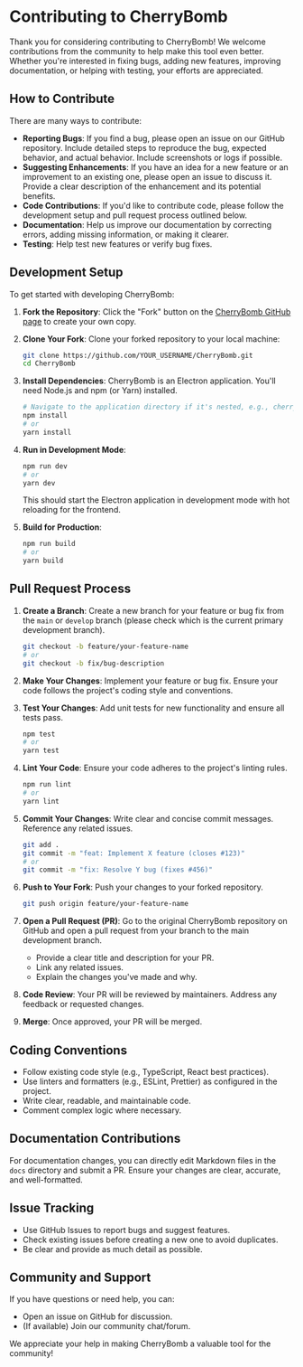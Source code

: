 # Contributing to CherryBomb

Thank you for considering contributing to CherryBomb! We welcome contributions from the community to help make this tool even better. Whether you're interested in fixing bugs, adding new features, improving documentation, or helping with testing, your efforts are appreciated.

## How to Contribute

There are many ways to contribute:

- **Reporting Bugs**: If you find a bug, please open an issue on our GitHub repository. Include detailed steps to reproduce the bug, expected behavior, and actual behavior. Include screenshots or logs if possible.
- **Suggesting Enhancements**: If you have an idea for a new feature or an improvement to an existing one, please open an issue to discuss it. Provide a clear description of the enhancement and its potential benefits.
- **Code Contributions**: If you'd like to contribute code, please follow the development setup and pull request process outlined below.
- **Documentation**: Help us improve our documentation by correcting errors, adding missing information, or making it clearer.
- **Testing**: Help test new features or verify bug fixes.

## Development Setup

To get started with developing CherryBomb:

1. **Fork the Repository**: Click the "Fork" button on the [CherryBomb GitHub page](https://github.com/seamusmullan/CherryBomb) to create your own copy.

2. **Clone Your Fork**: Clone your forked repository to your local machine:

   ```bash
   git clone https://github.com/YOUR_USERNAME/CherryBomb.git
   cd CherryBomb
   ```

3. **Install Dependencies**: CherryBomb is an Electron application. You'll need Node.js and npm (or Yarn) installed.

   ```bash
   # Navigate to the application directory if it's nested, e.g., cherrybomb/app
   npm install
   # or
   yarn install
   ```

4. **Run in Development Mode**:

   ```bash
   npm run dev
   # or
   yarn dev
   ```

   This should start the Electron application in development mode with hot reloading for the frontend.

5. **Build for Production**:

   ```bash
   npm run build
   # or
   yarn build
   ```

## Pull Request Process

1. **Create a Branch**: Create a new branch for your feature or bug fix from the `main` or `develop` branch (please check which is the current primary development branch).

   ```bash
   git checkout -b feature/your-feature-name
   # or
   git checkout -b fix/bug-description
   ```

2. **Make Your Changes**: Implement your feature or bug fix. Ensure your code follows the project's coding style and conventions.

3. **Test Your Changes**: Add unit tests for new functionality and ensure all tests pass.

   ```bash
   npm test
   # or
   yarn test
   ```

4. **Lint Your Code**: Ensure your code adheres to the project's linting rules.

   ```bash
   npm run lint
   # or
   yarn lint
   ```

5. **Commit Your Changes**: Write clear and concise commit messages. Reference any related issues.

   ```bash
   git add .
   git commit -m "feat: Implement X feature (closes #123)"
   # or
   git commit -m "fix: Resolve Y bug (fixes #456)"
   ```

6. **Push to Your Fork**: Push your changes to your forked repository.

   ```bash
   git push origin feature/your-feature-name
   ```

7. **Open a Pull Request (PR)**: Go to the original CherryBomb repository on GitHub and open a pull request from your branch to the main development branch.
   - Provide a clear title and description for your PR.
   - Link any related issues.
   - Explain the changes you've made and why.

8. **Code Review**: Your PR will be reviewed by maintainers. Address any feedback or requested changes.

9. **Merge**: Once approved, your PR will be merged.

## Coding Conventions

- Follow existing code style (e.g., TypeScript, React best practices).
- Use linters and formatters (e.g., ESLint, Prettier) as configured in the project.
- Write clear, readable, and maintainable code.
- Comment complex logic where necessary.

## Documentation Contributions

For documentation changes, you can directly edit Markdown files in the `docs` directory and submit a PR. Ensure your changes are clear, accurate, and well-formatted.

## Issue Tracking

- Use GitHub Issues to report bugs and suggest features.
- Check existing issues before creating a new one to avoid duplicates.
- Be clear and provide as much detail as possible.

## Community and Support

If you have questions or need help, you can:

- Open an issue on GitHub for discussion.
- (If available) Join our community chat/forum.

We appreciate your help in making CherryBomb a valuable tool for the community!
